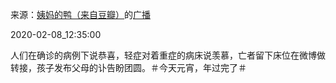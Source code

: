 来源：[姨妈的鸭（来自豆瓣）](https://www.douban.com/people/yimaxxduck/)的[广播](https://www.douban.com/people/yimaxxduck/status/2797796395/)


2020-02-08_12:35:00


人们在确诊的病例下说恭喜，轻症对着重症的病床说羡慕，亡者留下床位在微博做转接，孩子发布父母的讣告盼团圆。＃今天元宵，年过完了＃
